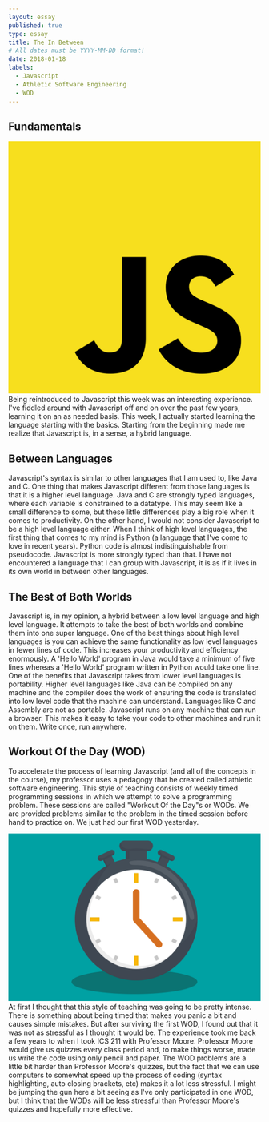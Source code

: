 ```yaml
---
layout: essay
published: true
type: essay
title: The In Between
# All dates must be YYYY-MM-DD format!
date: 2018-01-18
labels:
  - Javascript
  - Athletic Software Engineering
  - WOD
---
```


## Fundamentals

<img class="ui small right floated rounded image" src="../images/the-in-between-1.png">Being reintroduced to Javascript this week was an interesting experience. I've fiddled around with Javascript off and on over the past few years, learning it on an as needed basis. This week, I actually started learning the language starting with the basics. Starting from the beginning made me realize that Javascript is, in a sense, a hybrid language. 

## Between Languages

Javascript's syntax is similar to other languages that I am used to, like Java and C. One thing that makes Javascript different from those languages is that it is a higher level language. Java and C are strongly typed languages, where each variable is constrained to a datatype. This may seem like a small difference to some, but these little differences play a big role when it comes to productivity. On the other hand, I would not consider Javascript to be a high level language either. When I think of high level languages, the first thing that comes to my mind is Python (a language that I've come to love in recent years). Python code is almost indistinguishable from pseudocode. Javascript is more strongly typed than that. I have not encountered a language that I can group with Javascript, it is as if it lives in its own world in between other languages.

## The Best of Both Worlds

Javascript is, in my opinion, a hybrid between a low level language and high level language. It attempts to take the best of both worlds and combine them into one super language. One of the best things about high level languages is you can achieve the same functionality as low level languages in fewer lines of code. This increases your productivity and efficiency enormously. A 'Hello World' program in Java would take a minimum of five lines whereas a 'Hello World' program written in Python would take one line. One of the benefits that Javascript takes from lower level languages is portability. Higher level languages like Java can be compiled on any machine and the compiler does the work of ensuring the code is translated into low level code that the machine can understand. Languages like C and Assembly are not as portable. Javascript runs on any machine that can run a browser. This makes it easy to take your code to other machines and run it on them. Write once, run anywhere.

## Workout Of the Day (WOD)

To accelerate the process of learning Javascript (and all of the concepts in the course), my professor uses a pedagogy that he created called athletic software engineering. This style of teaching consists of weekly timed programming sessions in which we attempt to solve a programming problem. These sessions are called "Workout Of the Day"s or WODs. We are provided problems similar to the problem in the timed session before hand to practice on. We just had our first WOD yesterday.

<img class="ui small left floated rounded image" src="../images/wod_timer.jpeg">At first I thought that this style of teaching was going to be pretty intense. There is something about being timed that makes you panic a bit and causes simple mistakes. But after surviving the first WOD, I found out that it was not as stressful as I thought it would be. The experience took me back a few years to when I took ICS 211 with Professor Moore. Professor Moore would give us quizzes every class period and, to make things worse, made us write the code using only pencil and paper. The WOD problems are a little bit harder than Professor Moore's quizzes, but the fact that we can use computers to somewhat speed up the process of coding (syntax highlighting, auto closing brackets, etc) makes it a lot less stressful. I might be jumping the gun here a bit seeing as I've only participated in one WOD, but I think that the WODs will be less stressful than Professor Moore's quizzes and hopefully more effective.
